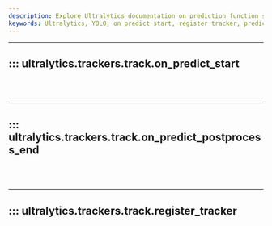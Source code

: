 ```yaml
---
description: Explore Ultralytics documentation on prediction function starters & register trackers. Understand our code & its applications better.
keywords: Ultralytics, YOLO, on predict start, register tracker, prediction functions, documentation
---
```


---
## ::: ultralytics.trackers.track.on_predict_start
<br><br>

---
## ::: ultralytics.trackers.track.on_predict_postprocess_end
<br><br>

---
## ::: ultralytics.trackers.track.register_tracker
<br><br>
